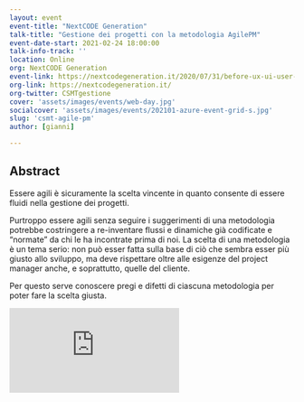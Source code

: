 ```yaml
---
layout: event
event-title: "NextCODE Generation"
talk-title: "Gestione dei progetti con la metodologia AgilePM"
event-date-start: 2021-02-24 18:00:00
talk-info-track: ''
location: Online
org: NextCODE Generation
event-link: https://nextcodegeneration.it/2020/07/31/before-ux-ui-user-ich-online-23-settembre-ore-1800/
org-link: https://nextcodegeneration.it/
org-twitter: CSMTgestione
cover: 'assets/images/events/web-day.jpg'
socialcover: 'assets/images/events/202101-azure-event-grid-s.jpg'
slug: 'csmt-agile-pm'
author: [gianni]

---
```

## Abstract
Essere agili è sicuramente la scelta vincente in quanto consente di essere fluidi nella gestione dei progetti. 

Purtroppo essere agili senza seguire i suggerimenti di una metodologia potrebbe costringere a re-inventare flussi e dinamiche già codificate e “normate” da chi le ha incontrate prima di noi. La scelta di una metodologia è un tema serio: non può esser fatta sulla base di ciò che sembra esser più giusto allo sviluppo, ma deve rispettare oltre alle esigenze del project manager anche, e soprattutto, quelle del cliente. 

Per questo serve conoscere pregi e difetti di ciascuna metodologia per poter fare la scelta giusta.

<div class="video">
<div class="responsive-iframe-container-16">
<iframe class="responsive-iframe" src="https://www.youtube.com/watch?v=b4lFvMSk0aQ" frameborder="0" allow="accelerometer; autoplay; clipboard-write; encrypted-media; gyroscope; picture-in-picture" allowfullscreen></iframe>
</div>
</div>
